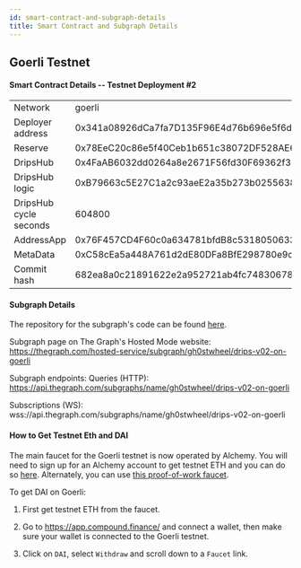 ```yaml
---
id: smart-contract-and-subgraph-details
title: Smart Contract and Subgraph Details
---
```

  
## Goerli Testnet

#### Smart Contract Details -- Testnet Deployment #2

<table>
<tr><td>Network</td><td>goerli</td></tr>
<tr><td>Deployer address</td><td>0x341a08926dCa7fa7D135F96E4d76b696e5f6d38d</td></tr>
<tr><td>Reserve</td><td>0x78EeC20c86e5f40Ceb1b651c38072DF528AE6407</td></tr>
<tr><td>DripsHub</td><td>0x4FaAB6032dd0264a8e2671F56fd30F69362f31Ad</td></tr>
<tr><td>DripsHub logic</td><td>0xB79663c5E27C1a2c93aeE2a35b273b0255638267</td></tr>
<tr><td>DripsHub cycle seconds</td><td>604800</td></tr>
<tr><td>AddressApp</td><td>0x76F457CD4F60c0a634781bfdB8c5318050633A08</td></tr>
<tr><td>MetaData</td><td>0xC58cEa5a448A761d2dE80DFa8BfE298780e9dd66</td></tr>
<tr><td>Commit hash</td><td>682ea8a0c21891622e2a952721ab4fc748306788</td></tr>
</table>

#### Subgraph Details

The repository for the subgraph's code can be found 
<a href="https://github.com/radicle-dev/drips-subgraph/tree/v0.2" target="_blank">here</a>.

Subgraph page on The Graph's Hosted Mode website:
<br>https://thegraph.com/hosted-service/subgraph/gh0stwheel/drips-v02-on-goerli

Subgraph endpoints:
Queries (HTTP):
<br>https://api.thegraph.com/subgraphs/name/gh0stwheel/drips-v02-on-goerli

Subscriptions (WS):
<br>wss://api.thegraph.com/subgraphs/name/gh0stwheel/drips-v02-on-goerli

#### How to Get Testnet Eth and DAI

The main faucet for the Goerli testnet is now operated by Alchemy. You will need to sign up for an Alchemy account to get testnet
ETH and you can do so [here][gf]. Alternately, you can use [this proof-of-work faucet][gp].

To get DAI on Goerli:

1. First get testnet ETH from the faucet.

2. Go to https://app.compound.finance/ and connect a wallet, then make sure your wallet is connected to the Goerli testnet.

3. Click on `DAI`, select `Withdraw` and scroll down to a `Faucet` link.


[gf]: https://goerlifaucet.com/
[gp]: https://goerli-faucet.pk910.de/
[sb]: https://goerlifaucet.com/